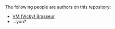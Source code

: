The following people are authors on this repository:

* [VM (Vicky) Brasseur](https://github.com/vmbrasseur)
* …you?

